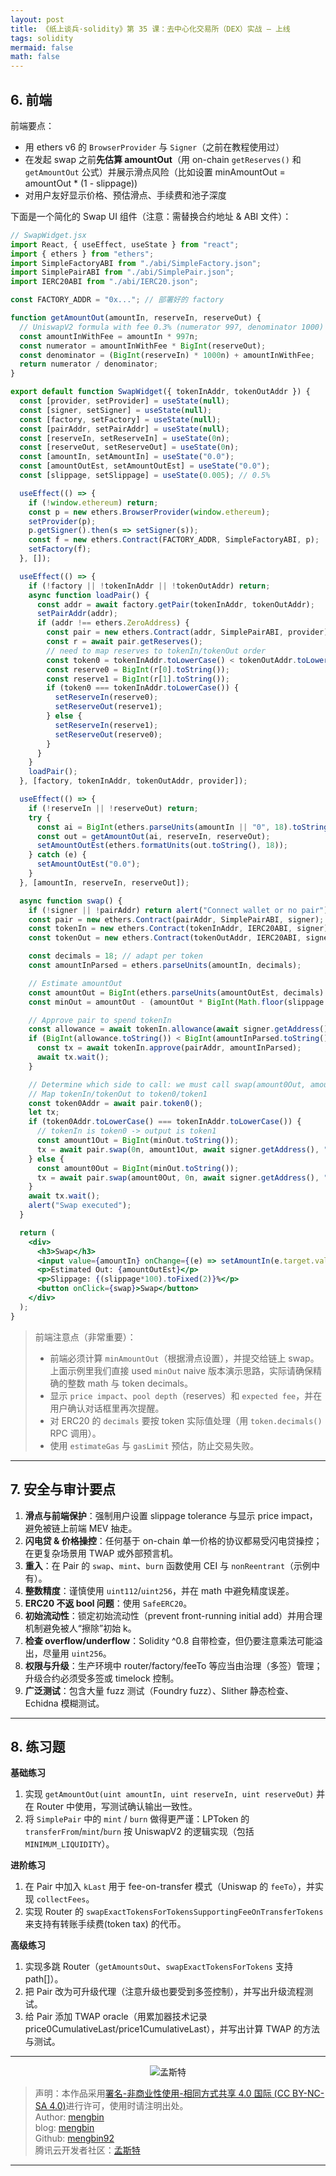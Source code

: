 ```yaml
---
layout: post
title: 《纸上谈兵·solidity》第 35 课：去中心化交易所（DEX）实战 — 上线
tags: solidity
mermaid: false
math: false
--- 
```


## 6. 前端

前端要点：

* 用 ethers v6 的 `BrowserProvider` 与 `Signer`（之前在教程使用过）
* 在发起 swap 之前**先估算 amountOut**（用 on-chain `getReserves()` 和 `getAmountOut` 公式）并展示滑点风险（比如设置 minAmountOut = amountOut \* (1 - slippage))
* 对用户友好显示价格、预估滑点、手续费和池子深度

下面是一个简化的 Swap UI 组件（注意：需替换合约地址 & ABI 文件）：

```jsx
// SwapWidget.jsx
import React, { useEffect, useState } from "react";
import { ethers } from "ethers";
import SimpleFactoryABI from "./abi/SimpleFactory.json";
import SimplePairABI from "./abi/SimplePair.json";
import IERC20ABI from "./abi/IERC20.json";

const FACTORY_ADDR = "0x..."; // 部署好的 factory

function getAmountOut(amountIn, reserveIn, reserveOut) {
  // UniswapV2 formula with fee 0.3% (numerator 997, denominator 1000)
  const amountInWithFee = amountIn * 997n;
  const numerator = amountInWithFee * BigInt(reserveOut);
  const denominator = (BigInt(reserveIn) * 1000n) + amountInWithFee;
  return numerator / denominator;
}

export default function SwapWidget({ tokenInAddr, tokenOutAddr }) {
  const [provider, setProvider] = useState(null);
  const [signer, setSigner] = useState(null);
  const [factory, setFactory] = useState(null);
  const [pairAddr, setPairAddr] = useState(null);
  const [reserveIn, setReserveIn] = useState(0n);
  const [reserveOut, setReserveOut] = useState(0n);
  const [amountIn, setAmountIn] = useState("0.0");
  const [amountOutEst, setAmountOutEst] = useState("0.0");
  const [slippage, setSlippage] = useState(0.005); // 0.5%

  useEffect(() => {
    if (!window.ethereum) return;
    const p = new ethers.BrowserProvider(window.ethereum);
    setProvider(p);
    p.getSigner().then(s => setSigner(s));
    const f = new ethers.Contract(FACTORY_ADDR, SimpleFactoryABI, p);
    setFactory(f);
  }, []);

  useEffect(() => {
    if (!factory || !tokenInAddr || !tokenOutAddr) return;
    async function loadPair() {
      const addr = await factory.getPair(tokenInAddr, tokenOutAddr);
      setPairAddr(addr);
      if (addr !== ethers.ZeroAddress) {
        const pair = new ethers.Contract(addr, SimplePairABI, provider);
        const r = await pair.getReserves();
        // need to map reserves to tokenIn/tokenOut order
        const token0 = tokenInAddr.toLowerCase() < tokenOutAddr.toLowerCase() ? tokenInAddr : tokenOutAddr;
        const reserve0 = BigInt(r[0].toString());
        const reserve1 = BigInt(r[1].toString());
        if (token0 === tokenInAddr.toLowerCase()) {
          setReserveIn(reserve0);
          setReserveOut(reserve1);
        } else {
          setReserveIn(reserve1);
          setReserveOut(reserve0);
        }
      }
    }
    loadPair();
  }, [factory, tokenInAddr, tokenOutAddr, provider]);

  useEffect(() => {
    if (!reserveIn || !reserveOut) return;
    try {
      const ai = BigInt(ethers.parseUnits(amountIn || "0", 18).toString());
      const out = getAmountOut(ai, reserveIn, reserveOut);
      setAmountOutEst(ethers.formatUnits(out.toString(), 18));
    } catch (e) {
      setAmountOutEst("0.0");
    }
  }, [amountIn, reserveIn, reserveOut]);

  async function swap() {
    if (!signer || !pairAddr) return alert("Connect wallet or no pair");
    const pair = new ethers.Contract(pairAddr, SimplePairABI, signer);
    const tokenIn = new ethers.Contract(tokenInAddr, IERC20ABI, signer);
    const tokenOut = new ethers.Contract(tokenOutAddr, IERC20ABI, signer);

    const decimals = 18; // adapt per token
    const amountInParsed = ethers.parseUnits(amountIn, decimals);

    // Estimate amountOut
    const amountOut = BigInt(ethers.parseUnits(amountOutEst, decimals).toString());
    const minOut = amountOut - (amountOut * BigInt(Math.floor(slippage * 10000))) / 10000n; // convert slippage to fraction

    // Approve pair to spend tokenIn
    const allowance = await tokenIn.allowance(await signer.getAddress(), pairAddr);
    if (BigInt(allowance.toString()) < BigInt(amountInParsed.toString())) {
      const tx = await tokenIn.approve(pairAddr, amountInParsed);
      await tx.wait();
    }

    // Determine which side to call: we must call swap(amount0Out, amount1Out, to, "")
    // Map tokenIn/tokenOut to token0/token1
    const token0Addr = await pair.token0();
    let tx;
    if (token0Addr.toLowerCase() === tokenInAddr.toLowerCase()) {
      // tokenIn is token0 -> output is token1
      const amount1Out = BigInt(minOut.toString());
      tx = await pair.swap(0n, amount1Out, await signer.getAddress(), "0x");
    } else {
      const amount0Out = BigInt(minOut.toString());
      tx = await pair.swap(amount0Out, 0n, await signer.getAddress(), "0x");
    }
    await tx.wait();
    alert("Swap executed");
  }

  return (
    <div>
      <h3>Swap</h3>
      <input value={amountIn} onChange={(e) => setAmountIn(e.target.value)} />
      <p>Estimated Out: {amountOutEst}</p>
      <p>Slippage: {(slippage*100).toFixed(2)}%</p>
      <button onClick={swap}>Swap</button>
    </div>
  );
}
```

> 前端注意点（非常重要）：
>
> * 前端必须计算 `minAmountOut`（根据滑点设置），并提交给链上 swap。上面示例里我们直接 used `minOut` naive 版本演示思路，实际请确保精确的整数 math 与 token decimals。
> * 显示 `price impact`、`pool depth`（reserves）和 `expected fee`，并在用户确认对话框里再次提醒。
> * 对 ERC20 的 `decimals` 要按 token 实际值处理（用 `token.decimals()` RPC 调用）。
> * 使用 `estimateGas` 与 `gasLimit` 预估，防止交易失败。

---

## 7. 安全与审计要点

1. **滑点与前端保护**：强制用户设置 slippage tolerance 与显示 price impact，避免被链上前端 MEV 抽走。
2. **闪电贷 & 价格操控**：任何基于 on-chain 单一价格的协议都易受闪电贷操控；在更复杂场景用 TWAP 或外部预言机。
3. **重入**：在 Pair 的 `swap`、`mint`、`burn` 函数使用 CEI 与 `nonReentrant`（示例中有）。
4. **整数精度**：谨慎使用 `uint112`/`uint256`，并在 math 中避免精度误差。
5. **ERC20 不返 bool 问题**：使用 `SafeERC20`。
6. **初始流动性**：锁定初始流动性（prevent front-running initial add）并用合理机制避免被人“擦除”初始 k。
7. **检查 overflow/underflow**：Solidity ^0.8 自带检查，但仍要注意乘法可能溢出，尽量用 `uint256`。
8. **权限与升级**：生产环境中 router/factory/feeTo 等应当由治理（多签）管理；升级合约必须受多签或 timelock 控制。
9. **广泛测试**：包含大量 fuzz 测试（Foundry fuzz）、Slither 静态检查、Echidna 模糊测试。

---

## 8. 练习题

**基础练习**

1. 实现 `getAmountOut(uint amountIn, uint reserveIn, uint reserveOut)` 并在 Router 中使用，写测试确认输出一致性。
2. 将 `SimplePair` 中的 `mint` / `burn` 做得更严谨：LPToken 的 `transferFrom`/`mint`/`burn` 按 UniswapV2 的逻辑实现（包括 `MINIMUM_LIQUIDITY`）。

**进阶练习**

1. 在 Pair 中加入 `kLast` 用于 fee-on-transfer 模式（Uniswap 的 `feeTo`），并实现 `collectFees`。
2. 实现 Router 的 `swapExactTokensForTokensSupportingFeeOnTransferTokens` 来支持有转账手续费(token tax) 的代币。

**高级练习**

1. 实现多跳 Router（`getAmountsOut`、`swapExactTokensForTokens` 支持 path\[]）。
2. 把 Pair 改为可升级代理（注意升级也要受到多签控制），并写出升级流程测试。
3. 给 Pair 添加 TWAP oracle（用累加器技术记录 price0CumulativeLast/price1CumulativeLast），并写出计算 TWAP 的方法与测试。

---

<div align="center">
  <img src="../img/qrcode_wechat.jpg" alt="孟斯特">
</div>

> 声明：本作品采用[署名-非商业性使用-相同方式共享 4.0 国际 (CC BY-NC-SA 4.0)](https://creativecommons.org/licenses/by-nc-sa/4.0/deed.zh)进行许可，使用时请注明出处。  
> Author: [mengbin](mengbin1992@outlook.com)  
> blog: [mengbin](https://mengbin.top)  
> Github: [mengbin92](https://mengbin92.github.io/)  
> 腾讯云开发者社区：[孟斯特](https://cloud.tencent.com/developer/user/6649301)  
---

